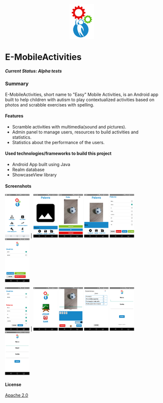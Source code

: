<p align="center">
  <img src="https://raw.githubusercontent.com/samuelyuri/E-MobileActivities/master/app/src/main/res/drawable/logo.png"  width="80"/>
</p>

# E-MobileActivities
##### Current Status: Alpha tests

### Summary
E-MobileActivities, short name to "Easy" Mobile Activities, is an Android app built to help children with autism to play contextualized activities based on photos and scrabble exercises with spelling.

#### Features
  - Scramble activities with multimedia(sound and pictures).
  - Admin panel to manage users, resources to build activities and statistics.
  - Statistics about the performance of the users.
  
#### Used technologies/frameworks to build this project
   - Android App built using Java
   - Realm database
   - ShowcaseView library


#### Screenshots
  <img src="https://github.com/samuelyuri/E-MobileActivities/blob/master/screenshots/1.png" width="80"/> |
  <img src="https://github.com/samuelyuri/E-MobileActivities/blob/master/screenshots/2.png" width="80"/>
  <img src="https://github.com/samuelyuri/E-MobileActivities/blob/master/screenshots/3.png" width="80"/>
  <img src="https://github.com/samuelyuri/E-MobileActivities/blob/master/screenshots/4.png" width="80"/>
  <img src="https://github.com/samuelyuri/E-MobileActivities/blob/master/screenshots/5.png" width="80"/>
  <img src="https://github.com/samuelyuri/E-MobileActivities/blob/master/screenshots/6.png" width="80"/>
  
  <img src="https://github.com/samuelyuri/E-MobileActivities/blob/master/screenshots/7.png" width="80"/> |
  <img src="https://github.com/samuelyuri/E-MobileActivities/blob/master/screenshots/8.png" width="80"/>
  <img src="https://github.com/samuelyuri/E-MobileActivities/blob/master/screenshots/9.png" width="80"/>
  <img src="https://github.com/samuelyuri/E-MobileActivities/blob/master/screenshots/10.png" width="80"/>
  <img src="https://github.com/samuelyuri/E-MobileActivities/blob/master/screenshots/11.png" width="80"/>
  <img src="https://github.com/samuelyuri/E-MobileActivities/blob/master/screenshots/12.png" width="80"/>
  
  
#### License
[Apache 2.0](https://github.com/samuelyuri/E-MobileActivities/blob/master/LICENSE)
